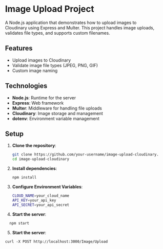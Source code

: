 # Image Upload Project

A Node.js application that demonstrates how to upload images to Cloudinary using Express and Multer. This project handles image uploads, validates file types, and supports custom filenames.

## Features

- Upload images to Cloudinary
- Validate image file types (JPEG, PNG, GIF)
- Custom image naming

## Technologies

- **Node.js**: Runtime for the server
- **Express**: Web framework
- **Multer**: Middleware for handling file uploads
- **Cloudinary**: Image storage and management
- **dotenv**: Environment variable management

## Setup

1. **Clone the repository**:
   ```bash
   git clone https://github.com/your-username/image-upload-cloudinary.git
   cd image-upload-cloudinary

2. **Install dependencies**:
   ```bash
   npm install

3. **Configure Environment Variables**:
   ```bash
   CLOUD_NAME=your_cloud_name
   API_KEY=your_api_key
   API_SECRET=your_api_secret

4. **Start the server**:
 ```bash
   npm start
```

5. **Start the server**:
```
curl -X POST http://localhost:3000/Image/Upload
